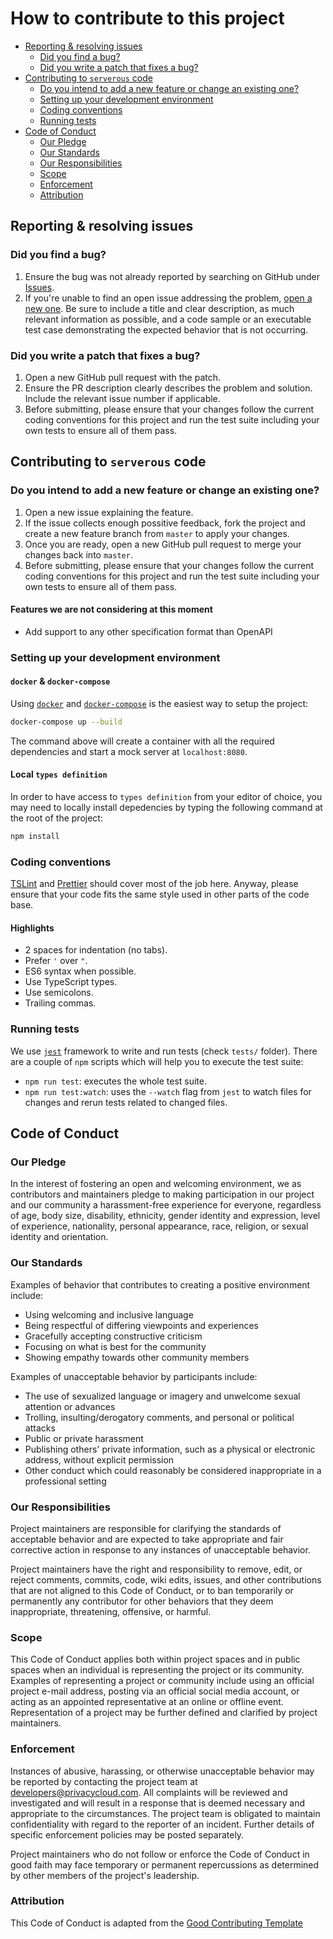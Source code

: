 # How to contribute to this project

<!-- TOC depthFrom:2 depthTo:3 -->

- [Reporting & resolving issues](#reporting--resolving-issues)
  - [Did you find a bug?](#did-you-find-a-bug)
  - [Did you write a patch that fixes a bug?](#did-you-write-a-patch-that-fixes-a-bug)
- [Contributing to `serverous` code](#contributing-to-serverous-code)
  - [Do you intend to add a new feature or change an existing one?](#do-you-intend-to-add-a-new-feature-or-change-an-existing-one)
  - [Setting up your development environment](#setting-up-your-development-environment)
  - [Coding conventions](#coding-conventions)
  - [Running tests](#running-tests)
- [Code of Conduct](#code-of-conduct)
  - [Our Pledge](#our-pledge)
  - [Our Standards](#our-standards)
  - [Our Responsibilities](#our-responsibilities)
  - [Scope](#scope)
  - [Enforcement](#enforcement)
  - [Attribution](#attribution)

<!-- /TOC -->

## Reporting & resolving issues

### Did you find a bug?

1. Ensure the bug was not already reported by searching on GitHub under [Issues](https://github.com/privacycloud/serverous/issues).
1. If you're unable to find an open issue addressing the problem, [open a new one](https://github.com/privacycloud/serverous/issues/new). Be sure to include a title and clear description, as much relevant information as possible, and a code sample or an executable test case demonstrating the expected behavior that is not occurring.

### Did you write a patch that fixes a bug?

1. Open a new GitHub pull request with the patch.
1. Ensure the PR description clearly describes the problem and solution. Include the relevant issue number if applicable.
1. Before submitting, please ensure that your changes follow the current coding conventions for this project and run the test suite including your own tests to ensure all of them pass.

## Contributing to `serverous` code

### Do you intend to add a new feature or change an existing one?

1. Open a new issue explaining the feature.
1. If the issue collects enough possitive feedback, fork the project and create a new feature branch from `master` to apply your changes.
1. Once you are ready, open a new GitHub pull request to merge your changes back into `master`.
1. Before submitting, please ensure that your changes follow the current coding conventions for this project and run the test suite including your own tests to ensure all of them pass.

#### Features we are not considering at this moment

- Add support to any other specification format than OpenAPI

### Setting up your development environment

#### `docker` & `docker-compose`

Using [`docker`](https://docker.com) and [`docker-compose`](https://docs.docker.com/compose/) is the easiest way to setup the project:

```sh
docker-compose up --build
```

The command above will create a container with all the required dependencies and start a mock server at `localhost:8080`.

#### Local `types definition`

In order to have access to `types definition` from your editor of choice, you may need to locally install depedencies by typing the following command at the root of the project:

```sh
npm install
```

### Coding conventions

[TSLint](https://palantir.github.io/tslint/) and [Prettier](https://prettier.io/) should cover most of the job here. Anyway, please ensure that your code fits the same style used in other parts of the code base.

#### Highlights

- 2 spaces for indentation (no tabs).
- Prefer `'` over `"`.
- ES6 syntax when possible.
- Use TypeScript types.
- Use semicolons.
- Trailing commas.

### Running tests

We use [`jest`](https://facebook.github.io/jest/) framework to write and run tests (check `tests/` folder). There are a couple of `npm` scripts which will help you to execute the test suite:

- `npm run test`: executes the whole test suite.
- `npm run test:watch`: uses the `--watch` flag from `jest` to watch files for changes and rerun tests related to changed files.

## Code of Conduct

### Our Pledge

In the interest of fostering an open and welcoming environment, we as contributors and maintainers pledge to making participation in our project and our community a harassment-free experience for everyone, regardless of age, body size, disability, ethnicity, gender identity and expression, level of experience, nationality, personal appearance, race, religion, or sexual identity and orientation.

### Our Standards

Examples of behavior that contributes to creating a positive environment include:

- Using welcoming and inclusive language
- Being respectful of differing viewpoints and experiences
- Gracefully accepting constructive criticism
- Focusing on what is best for the community
- Showing empathy towards other community members

Examples of unacceptable behavior by participants include:

- The use of sexualized language or imagery and unwelcome sexual attention or advances
- Trolling, insulting/derogatory comments, and personal or political attacks
- Public or private harassment
- Publishing others' private information, such as a physical or electronic address, without explicit permission
- Other conduct which could reasonably be considered inappropriate in a professional setting

### Our Responsibilities

Project maintainers are responsible for clarifying the standards of acceptable behavior and are expected to take appropriate and fair corrective action in response to any instances of unacceptable behavior.

Project maintainers have the right and responsibility to remove, edit, or reject comments, commits, code, wiki edits, issues, and other contributions that are not aligned to this Code of Conduct, or to ban temporarily or permanently any contributor for other behaviors that they deem inappropriate, threatening, offensive, or harmful.

### Scope

This Code of Conduct applies both within project spaces and in public spaces when an individual is representing the project or its community. Examples of representing a project or community include using an official project e-mail address, posting via an official social media account, or acting as an appointed representative at an online or offline event. Representation of a project may be further defined and clarified by project maintainers.

### Enforcement

Instances of abusive, harassing, or otherwise unacceptable behavior may be reported by contacting the project team at developers@privacycloud.com. All complaints will be reviewed and investigated and will result in a response that is deemed necessary and appropriate to the circumstances. The project team is obligated to maintain confidentiality with regard to the reporter of an incident. Further details of specific enforcement policies may be posted separately.

Project maintainers who do not follow or enforce the Code of Conduct in good faith may face temporary or permanent repercussions as determined by other members of the project's leadership.

### Attribution

This Code of Conduct is adapted from the [Good Contributing Template](https://gist.github.com/PurpleBooth/b24679402957c63ec426)

